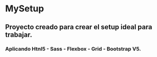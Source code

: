 # MySetup
## Proyecto creado para crear el setup ideal para trabajar.
### Aplicando Htnl5 - Sass - Flexbox - Grid - Bootstrap V5.

